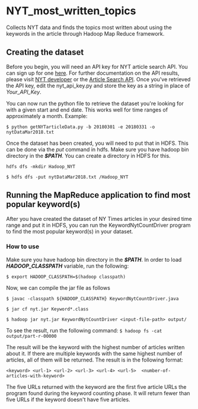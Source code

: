 # NYT_most_written_topics
Collects NYT data and finds the topics most written about using the keywords in the article through Hadoop Map Reduce framework.

## Creating the dataset
Before you begin, you will need an API key for NYT article search API. You can sign up for one [here](https://developer.nytimes.com/signup). For further documentation on the API results, please visit [NYT developer](https://developer.nytimes.com/) or the [Article Search API](https://developer.nytimes.com/article_search_v2.json).
Once you've retrieved the API key, edit the nyt_api_key.py and store the key as a string in place of *Your_API_Key*.

You can now run the python file to retrieve the dataset you're looking for with a given start and end date. This works well for time ranges of approximately a month. Example:

`$ python getNYTarticleData.py -b 20180301 -e 20180331 -o nytDataMar2018.txt`

Once the dataset has been created, you will need to put that in HDFS. This can be done via the *put* command in hdfs. Make sure you have hadoop bin directory in the _**$PATH**_. You can create a directory in HDFS for this.

`hdfs dfs -mkdir Hadoop_NYT`

`$ hdfs dfs -put nytDataMar2018.txt /Hadoop_NYT`

## Running the MapReduce application to find most popular keyword(s)
After you have created the dataset of NY Times articles in your desired time range and put it in HDFS, you can run the KeywordNytCountDriver program to find the most popular keyword(s) in your dataset.
### How to use
Make sure you have hadoop bin directory in the _**$PATH**_. In order to load _**HADOOP_CLASSPATH**_ variable, run the following:

`$ export HADOOP_CLASSPATH=$(hadoop classpath)`

Now, we can compile the jar file as follows

`$ javac -classpath ${HADOOP_CLASSPATH} KeywordNytCountDriver.java`

`$ jar cf nyt.jar Keyword*.class`

`$ hadoop jar nyt.jar KeywordNytCountDriver <input-file-path> output/`


To see the result, run the following command:
`$ hadoop fs -cat output/part-r-00000`

The result will be the keyword with the highest number of articles written about it. If there are multiple keywords with the same highest number of articles, all of them will be returned. The result is in the following format:

`<keyword> <url-1> <url-2> <url-3> <url-4> <url-5>	<number-of-articles-with-keyword>`

The five URLs returned with the keyword are the first five article URLs the program found during the keyword counting phase. It will return fewer than five URLs if the keyword doesn't have five articles.
